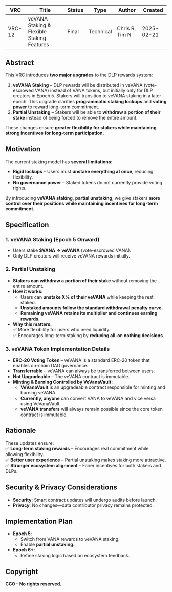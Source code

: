 | VRC | Title | Status | Type | Author | Created |
|-----|--------|--------|------|---------|----------|
| VRC-12 | veVANA Staking & Flexible Staking Features | Final | Technical | Chris R, Tim N | 2025-02-21 |

## Abstract

This VRC introduces **two major upgrades** to the DLP rewards system:

1. **veVANA Staking** – DLP rewards will be distributed in veVANA (vote-escrowed VANA) instead of VANA tokens, but initially only for DLP creators in Epoch 5. Stakers will transition to veVANA staking in a later epoch. This upgrade clarifies **programmatic staking lockups** and **voting power** to reward long-term commitment.
2. **Partial Unstaking** – Stakers will be able to **withdraw a portion of their stake** instead of being forced to remove the entire amount.

These changes ensure **greater flexibility for stakers while maintaining strong incentives for long-term participation.**

## Motivation

The current staking model has **several limitations**:
- **Rigid lockups** – Users must **unstake everything at once**, reducing flexibility.
- **No governance power** – Staked tokens do not currently provide voting rights.

By introducing **veVANA staking**, **partial unstaking**, we give stakers **more control over their positions while maintaining incentives for long-term commitment.**

## Specification

### 1. **veVANA Staking (Epoch 5 Onward)**
- Users stake **$VANA → veVANA** (vote-escrowed VANA).
- Only DLP creators will receive veVANA rewards initially.

### 2. **Partial Unstaking**
- **Stakers can withdraw a portion of their stake** without removing the entire amount.
- **How it works:**
  - Users can **unstake X% of their veVANA** while keeping the rest staked.
  - **Unstaked amounts follow the standard withdrawal penalty curve.**
  - **Remaining veVANA retains its multiplier and continues earning rewards.**
- **Why this matters:**  
  ✅ More flexibility for users who need liquidity.  
  ✅ Encourages long-term staking by **reducing all-or-nothing decisions**.

### 3. **veVANA Token Implementation Details**

- **ERC-20 Voting Token** – veVANA is a standard ERC-20 token that enables on-chain DAO governance.
- **Transferrable** – veVANA can always be transferred between users.
- **Not Upgradeable** – The veVANA contract is immutable.
- **Minting & Burning Controlled by VeVanaVault:**
  - **VeVanaVault** is an upgradeable contract responsible for minting and burning veVANA.
  - **Currently, anyone** can convert VANA to veVANA and vice versa using VeVanaVault.
  - **veVANA transfers** will always remain possible since the core token contract is immutable.

## Rationale

These updates ensure:  
✅ **Long-term staking rewards** – Encourages real commitment while allowing flexibility.  
✅ **Better user experience** – Partial unstaking makes staking more attractive.  
✅ **Stronger ecosystem alignment** – Fairer incentives for both stakers and DLPs.  

## Security & Privacy Considerations

- **Security**: Smart contract updates will undergo audits before launch.
- **Privacy**: No changes—data contributor privacy remains protected.

## Implementation Plan

- **Epoch 5**:  
  - Switch from VANA rewards to veVANA staking.  
  - Enable **partial unstaking**.  
- **Epoch 6+**:  
  - Refine staking logic based on ecosystem feedback.  

## Copyright

**CC0 – No rights reserved.**
